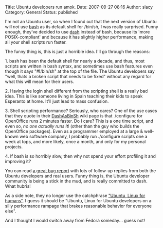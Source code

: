 Title: Ubuntu developers run amok.
Date: 2007-09-27 08:16
Author: slacy
Category: General
Status: published

I'm not an Ubuntu user, so when I found out that the next version of
Ubuntu will *not* use [bash](http://www.gnu.org/software/bash/) as its
default shell for /bin/sh, I was really surprised. Funny enough, they've
decided to use [dash](http://gondor.apana.org.au/~herbert/dash/) instead
of bash, because its 'more POSIX-compliant' and because it has slightly
higher performance, making all your shell scripts run faster.

The funny thing is, this is just a horrible idea. I'll go through the
reasons:

1\. bash has been the default shell for nearly a decade, and thus, most
scripts are written in bash syntax, and sometimes use bash features even
though it says "\#!/bin/sh" at the top of the file. The Ubuntu
developers say "well, thats a broken script that needs to be fixed"
without any regard for what this will mean for their users.

2\. Having the login shell different from the scripting shell is a really
bad idea. This is like someone living in Spain teaching their kids to
speak Esperanto at home. It'll just lead to mass confusion.

3\. Shell scripting performance? Seriously, who cares? One of the use
cases that they quote in their
[DashAsBinSh](https://wiki.ubuntu.com/DashAsBinSh) wiki page is that
./configure for OpenOffice runs 2 minutes faster. Do I care? This is a
one time script, and even so, *no one actually runs it*! (other than the
guy who builds the OpenOffice packages). Even as a programmer employed
at a large & well-known web software company, I probably run ./configure
scripts one a week at tops, and more likely, once a month, and only for
my personal projects.

4\. If bash is so horribly slow, then why not spend your effort profiling
it and improving it?

You can read [a great bug
report](https://bugs.launchpad.net/ubuntu/+source/dash/+bug/61463) with
lots of follow-up replies from both the Ubuntu developers and real
users. Funny thing is, the Ubuntu developer community is being a stick
in the mud, and is really committed to dash. What hubris!

As a side note, they no longer use the catchphrase ["Ubuntu, Linux for
humans"](https://launchpad.net/bounties/all-linux-for-humans). I guess
it should be "Ubuntu, Linux for Ubuntu developers on a silly performance
rampage that brakes reasonable behavior for everyone else".

And I thought I would switch away from Fedora someday... guess not!
